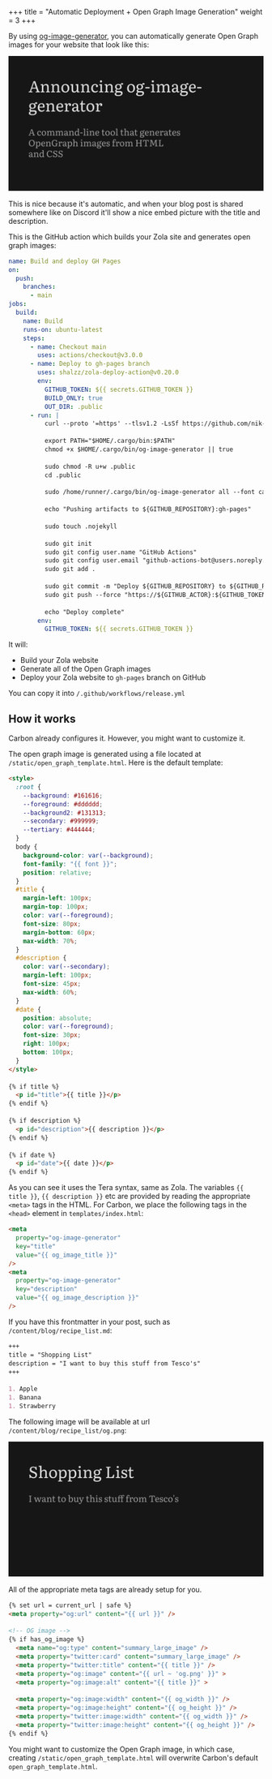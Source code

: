 +++
title = "Automatic Deployment + Open Graph Image Generation"
weight = 3
+++

By using [og-image-generator](https://github.com/nik-rev/og-image-generator), you can automatically generate Open Graph images for your website that look like this:

![open graph preview](/features/open_graph_preview.png)

This is nice because it's automatic, and when your blog post is shared somewhere like on Discord it'll show a nice embed picture with the title and description.

This is the GitHub action which builds your Zola site and generates open graph images:

```yaml
name: Build and deploy GH Pages
on:
  push:
    branches:
      - main
jobs:
  build:
    name: Build
    runs-on: ubuntu-latest
    steps:
      - name: Checkout main
        uses: actions/checkout@v3.0.0
      - name: Deploy to gh-pages branch
        uses: shalzz/zola-deploy-action@v0.20.0
        env:
          GITHUB_TOKEN: ${{ secrets.GITHUB_TOKEN }}
          BUILD_ONLY: true
          OUT_DIR: .public
      - run: |
          curl --proto '=https' --tlsv1.2 -LsSf https://github.com/nik-rev/og-image-generator/releases/download/v0.2.0/og-image-generator-installer.sh | sh

          export PATH="$HOME/.cargo/bin:$PATH"
          chmod +x $HOME/.cargo/bin/og-image-generator || true

          sudo chmod -R u+w .public
          cd .public

          sudo /home/runner/.cargo/bin/og-image-generator all --font carbon/fonts/Literata/Literata.ttf open_graph_template.html .

          echo "Pushing artifacts to ${GITHUB_REPOSITORY}:gh-pages"

          sudo touch .nojekyll

          sudo git init
          sudo git config user.name "GitHub Actions"
          sudo git config user.email "github-actions-bot@users.noreply.github.com"
          sudo git add .

          sudo git commit -m "Deploy ${GITHUB_REPOSITORY} to ${GITHUB_REPOSITORY}:gh-pages"
          sudo git push --force "https://${GITHUB_ACTOR}:${GITHUB_TOKEN}@github.com/${GITHUB_REPOSITORY}" master:gh-pages

          echo "Deploy complete"
        env:
          GITHUB_TOKEN: ${{ secrets.GITHUB_TOKEN }}
```

It will:
- Build your Zola website
- Generate all of the Open Graph images
- Deploy your Zola website to `gh-pages` branch on GitHub

You can copy it into `/.github/workflows/release.yml`

## How it works

Carbon already configures it.
However, you might want to customize it.

The open graph image is generated using a file located at `/static/open_graph_template.html`. Here is the default template:

```html
<style>
  :root {
    --background: #161616;
    --foreground: #dddddd;
    --background2: #131313;
    --secondary: #999999;
    --tertiary: #444444;
  }
  body {
    background-color: var(--background);
    font-family: "{{ font }}";
    position: relative;
  }
  #title {
    margin-left: 100px;
    margin-top: 100px;
    color: var(--foreground);
    font-size: 80px;
    margin-bottom: 60px;
    max-width: 70%;
  }
  #description {
    color: var(--secondary);
    margin-left: 100px;
    font-size: 45px;
    max-width: 60%;
  }
  #date {
    position: absolute;
    color: var(--foreground);
    font-size: 30px;
    right: 100px;
    bottom: 100px;
  }
</style>

{% if title %}
  <p id="title">{{ title }}</p>
{% endif %}

{% if description %}
  <p id="description">{{ description }}</p>
{% endif %}

{% if date %}
  <p id="date">{{ date }}</p>
{% endif %}
```

As you can see it uses the Tera syntax, same as Zola.
The variables `{{ title }}`, `{{ description }}` etc are provided by reading the appropriate `<meta>` tags in the HTML.
For Carbon, we place the following tags in the `<head>` element in `templates/index.html`:

```html
<meta
  property="og-image-generator"
  key="title"
  value="{{ og_image_title }}"
/>
<meta
  property="og-image-generator"
  key="description"
  value="{{ og_image_description }}"
/>
```

If you have this frontmatter in your post, such as `/content/blog/recipe_list.md`:

````md
+++
title = "Shopping List"
description = "I want to buy this stuff from Tesco's"
+++

1. Apple
1. Banana
1. Strawberry
````

The following image will be available at url `/content/blog/recipe_list/og.png`:

![recipes preview](/features/recipes.png)

All of the appropriate meta tags are already setup for you.

```html
{% set url = current_url | safe %}
<meta property="og:url" content="{{ url }}" />

<!-- OG image -->
{% if has_og_image %}
  <meta name="og:type" content="summary_large_image" />
  <meta property="twitter:card" content="summary_large_image" />
  <meta property="twitter:title" content="{{ title }}" />
  <meta property="og:image" content="{{ url ~ 'og.png' }}" >
  <meta property="og:image:alt" content="{{ title }}" >

  <meta property="og:image:width" content="{{ og_width }}" />
  <meta property="og:image:height" content="{{ og_height }}" />
  <meta property="twitter:image:width" content="{{ og_width }}" />
  <meta property="twitter:image:height" content="{{ og_height }}" />
{% endif %}
```

You might want to customize the Open Graph image, in which case, creating `/static/open_graph_template.html` will overwrite Carbon's default `open_graph_template.html`.
